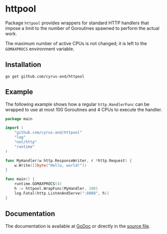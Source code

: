 httpool
=======

Package `httpool` provides wrappers for standard HTTP handlers that impose a
limit to the number of Goroutines spawned to perform the actual work.

The maximum number of active CPUs is not changed; it is left to the `GOMAXPROCS`
environment variable.

Installation
------------

    go get github.com/cyrus-and/httpool

Example
-------

The following example shows how a regular `http.HandlerFunc` can be wrapped to
use at most 100 Goroutines and 4 CPUs to execute the handler.

```go
package main

import (
	"github.com/cyrus-and/httpool"
	"log"
	"net/http"
	"runtime"
)

func MyHandler(w http.ResponseWriter, r *http.Request) {
	w.Write([]byte("Hello, world!"))
}

func main() {
	runtime.GOMAXPROCS(4)
	h := httpool.WrapFunc(MyHandler, 100)
	log.Fatal(http.ListenAndServe(":8080", h))
}
```

Documentation
-------------

The documentation is available at
[GoDoc](https://godoc.org/github.com/cyrus-and/httpool) or directly in the
[source file](httpool.go).
